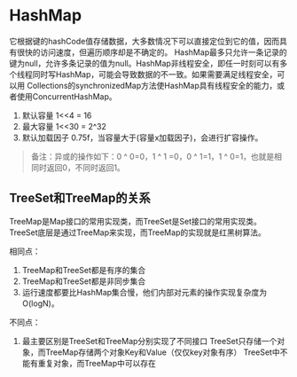 
# HashMap

它根据键的hashCode值存储数据，大多数情况下可以直接定位到它的值，因而具有很快的访问速度，但遍历顺序却是不确定的。 HashMap最多只允许一条记录的键为null，允许多条记录的值为null。HashMap非线程安全，即任一时刻可以有多个线程同时写HashMap，可能会导致数据的不一致。如果需要满足线程安全，可以用 Collections的synchronizedMap方法使HashMap具有线程安全的能力，或者使用ConcurrentHashMap。

1. 默认容量 1<<4 = 16
2. 最大容量 1<<30 = 2^32
3. 默认加载因子 0.75f，当容量大于(容量x加载因子)，会进行扩容操作。
> 备注：异或的操作如下：0 ^ 0=0，1 ^ 1 =0，0 ^ 1=1，1 ^ 0=1，也就是相同时返回0，不同时返回1。

## TreeSet和TreeMap的关系

TreeMap是Map接口的常用实现类，而TreeSet是Set接口的常用实现类。TreeSet底层是通过TreeMap来实现，而TreeMap的实现就是红黑树算法。

相同点：

1. TreeMap和TreeSet都是有序的集合
2. TreeMap和TreeSet都是非同步集合
3. 运行速度都要比HashMap集合慢，他们内部对元素的操作实现复杂度为O(logN)。

不同点：

1. 最主要区别是TreeSet和TreeMap分别实现了不同接口
    TreeSet只存储一个对象，而TreeMap存储两个对象Key和Value（仅仅key对象有序）
    TreeSet中不能有重复对象，而TreeMap中可以存在